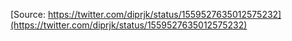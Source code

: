 [Source: https://twitter.com/diprjk/status/1559527635012575232](https://twitter.com/diprjk/status/1559527635012575232)